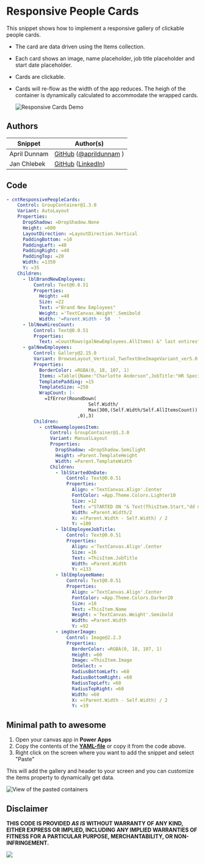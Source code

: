 # Responsive People Cards

This snippet shows how to implement a responsive gallery of clickable people cards.

- The card are data driven using the Items collection.

- Each card shows an image, name placeholder, job title placeholder and start date placeholder.

- Cards are clickable.

- Cards will re-flow as the width of the app reduces. The heigh of the container is dynamically calculated to accommodate the wrapped cards.

   ![Responsive Cards Demo](./assets/PeopleCardYAML.gif)

## Authors

Snippet|Author(s)
--------|---------
April Dunnam | [GitHub](https://github.com/aprildunnam) ([@aprildunnam](https://www.twitter.com/aprildunnam) )
Jan Chlebek | [GitHub](https://github.com/jan-chlebek) ([LinkedIn](https://www.linkedin.com/in/jan-chlebek/))

## Code

```yaml
- cntResponsivePeopleCards:
    Control: GroupContainer@1.3.0
    Variant: AutoLayout
    Properties:
      DropShadow: =DropShadow.None
      Height: =600
      LayoutDirection: =LayoutDirection.Vertical
      PaddingBottom: =10
      PaddingLeft: =40
      PaddingRight: =40
      PaddingTop: =20
      Width: =1350
      Y: =35
    Children:
      - lblBrandNewEmployees:
          Control: Text@0.0.51
          Properties:
            Height: =40
            Size: =22
            Text: ="Brand New Employees"
            Weight: ='TextCanvas.Weight'.Semibold
            Width: '=Parent.Width - 50   '
      - lblNewHiresCount:
          Control: Text@0.0.51
          Properties:
            Text: =CountRows(galNewEmployees.AllItems) &" last entires"
      - galNewEmployees:
          Control: Gallery@2.15.0
          Variant: BrowseLayout_Vertical_TwoTextOneImageVariant_ver5.0
          Properties:
            BorderColor: =RGBA(0, 18, 107, 1)
            Items: =Table({Name:"Charlotte Anderson",JobTitle:"HR Specialist", Start:Today(),Image:SampleImage},{Name:"Bridget Hernandez",JobTitle:"CRM Manager", Start:Today(),Image:SampleImage}, {Name:"Abe Hires",JobTitle:"Sales Rep", Start:Today(),Image:SampleImage},{Name:"Jonathan Peters",JobTitle:"Marketing Support", Start:Today(),Image:SampleImage})
            TemplatePadding: =15
            TemplateSize: =250
            WrapCount: |-
              =IfError(RoundDown(
                              Self.Width/
                              Max(300,(Self.Width/Self.AllItemsCount))
                          ,0),3)
          Children:
            - cntNewemployeesItem:
                Control: GroupContainer@1.3.0
                Variant: ManualLayout
                Properties:
                  DropShadow: =DropShadow.Semilight
                  Height: =Parent.TemplateHeight
                  Width: =Parent.TemplateWidth
                Children:
                  - lblStartedOnDate:
                      Control: Text@0.0.51
                      Properties:
                        Align: ='TextCanvas.Align'.Center
                        FontColor: =App.Theme.Colors.Lighter10
                        Size: =12
                        Text: ="STARTED ON "& Text(ThisItem.Start,"dd mmm")
                        Width: =Parent.Width/2
                        X: =(Parent.Width - Self.Width) / 2
                        Y: =180
                  - lblEmployeeJobTitle:
                      Control: Text@0.0.51
                      Properties:
                        Align: ='TextCanvas.Align'.Center
                        Size: =16
                        Text: =ThisItem.JobTitle
                        Width: =Parent.Width
                        Y: =133
                  - lblEmployeeName:
                      Control: Text@0.0.51
                      Properties:
                        Align: ='TextCanvas.Align'.Center
                        FontColor: =App.Theme.Colors.Darker20
                        Size: =18
                        Text: =ThisItem.Name
                        Weight: ='TextCanvas.Weight'.Semibold
                        Width: =Parent.Width
                        Y: =92
                  - imgUserImage:
                      Control: Image@2.2.3
                      Properties:
                        BorderColor: =RGBA(0, 18, 107, 1)
                        Height: =60
                        Image: =ThisItem.Image
                        OnSelect: =
                        RadiusBottomLeft: =60
                        RadiusBottomRight: =60
                        RadiusTopLeft: =60
                        RadiusTopRight: =60
                        Width: =60
                        X: =(Parent.Width - Self.Width) / 2
                        Y: =19

```

## Minimal path to awesome

1. Open your canvas app in **Power Apps**
1. Copy the contents of the **[YAML-file](./source/peoplecard.pa.yaml)** or copy it from the code above.
2. Right click on the screen where you want to add the snippet and select "Paste"

This will add the gallery and header to your screen and you can customize the items property to dynamically get data.

![View of the pasted containers](./assets/thumbnail.png)

## Disclaimer

**THIS CODE IS PROVIDED *AS IS* WITHOUT WARRANTY OF ANY KIND, EITHER EXPRESS OR IMPLIED, INCLUDING ANY IMPLIED WARRANTIES OF FITNESS FOR A PARTICULAR PURPOSE, MERCHANTABILITY, OR NON-INFRINGEMENT.**

<img src="https://m365-visitor-stats.azurewebsites.net/powerplatform-snippets/power-apps/responsive-people-cards-gallery" aria-hidden="true" />
